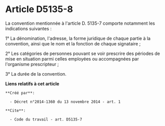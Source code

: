 # Article D5135-8

La convention mentionnée à l'article D. 5135-7 comporte notamment les indications suivantes : 

1° La dénomination, l'adresse, la forme juridique de chaque partie à la convention, ainsi que le nom et la fonction de chaque
signataire ; 

2° Les catégories de personnes pouvant se voir prescrire des périodes de mise en situation parmi celles employées ou
accompagnées par l'organisme prescripteur ; 

3° La durée de la convention.

**Liens relatifs à cet article**

	**Créé par**:

	  - Décret n°2014-1360 du 13 novembre 2014 - art. 1

	**Cite**:

	  - Code du travail - art. D5135-7
